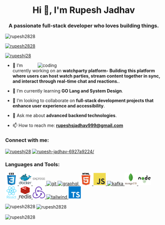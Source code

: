 <h1 align="center">Hi 👋, I'm Rupesh Jadhav</h1>
<h3 align="center">A passionate full-stack developer who loves building things.</h3>

<p align="left"> <img src="https://komarev.com/ghpvc/?username=rupesh2828&label=Profile%20views&color=0e75b6&style=flat" alt="rupesh2828" /> </p>

<p align="left"> <a href="https://github.com/ryo-ma/github-profile-trophy"><img src="https://github-profile-trophy.vercel.app/?username=rupesh2828" alt="rupesh2828" /></a> </p>

<p align="left"> <a href="https://twitter.com/rupeshj28" target="_blank"><img src="https://img.shields.io/twitter/follow/rupeshj28?logo=twitter&style=for-the-badge" alt="rupeshj28" /></a> </p>

<img align="right" alt="coding" width= "400" src="https://www.bing.com/th/id/OGC.efd1d77206043396e9b10ccd6cf277cc?pid=1.7&rurl=https%3a%2f%2fi.gifer.com%2f7lMC.gif&ehk=KaOE4%2fZWBNlzFWInxqbBIpIGikRrqdEOHu6pPDqs%2f74%3d">

- 🔭 I’m currently working on an **watchparty platform- Building this platform where users can host watch parties, stream content together in sync, and interact through real-time chat and reactions.**.
  
- 🌱 I’m currently learning **GO Lang and System Design**.

- 👯 I’m looking to collaborate on **full-stack development projects that enhance user experience and accessibility**.

- 💬 Ask me about **advanced backend technologies**.

- 📫 How to reach me: **rupeshsjadhav999@gmail.com**

<h3 align="left">Connect with me:</h3>
<p align="left">
  <a href="https://twitter.com/rupeshj28" target="_blank"><img align="center" src="https://raw.githubusercontent.com/rahuldkjain/github-profile-readme-generator/master/src/images/icons/Social/twitter.svg" alt="rupeshj28" height="30" width="40" /></a>
  <a href="https://linkedin.com/in/rupesh-jadhav-6927a9224/" target="_blank"><img align="center" src="https://raw.githubusercontent.com/rahuldkjain/github-profile-readme-generator/master/src/images/icons/Social/linked-in-alt.svg" alt="rupesh-jadhav-6927a9224/" height="30" width="40" /></a>
</p>

<h3 align="left">Languages and Tools:</h3>
<p align="left"> 
  <a href="https://www.w3schools.com/css/" target="_blank" rel="noreferrer"> 
    <img src="https://raw.githubusercontent.com/devicons/devicon/master/icons/css3/css3-original-wordmark.svg" alt="css3" width="40" height="40"/> 
  </a> 
  <a href="https://www.docker.com/" target="_blank" rel="noreferrer"> 
    <img src="https://raw.githubusercontent.com/devicons/devicon/master/icons/docker/docker-original-wordmark.svg" alt="docker" width="40" height="40"/> 
  </a> 
  <a href="https://expressjs.com" target="_blank" rel="noreferrer"> 
    <img src="https://raw.githubusercontent.com/devicons/devicon/master/icons/express/express-original-wordmark.svg" alt="express" width="40" height="40"/> 
  </a> 
  <a href="https://git-scm.com/" target="_blank" rel="noreferrer"> 
    <img src="https://www.vectorlogo.zone/logos/git-scm/git-scm-icon.svg" alt="git" width="40" height="40"/> 
  </a> 
  <a href="https://graphql.org" target="_blank" rel="noreferrer"> 
    <img src="https://www.vectorlogo.zone/logos/graphql/graphql-icon.svg" alt="graphql" width="40" height="40"/> 
  </a> 
  <a href="https://www.w3.org/html/" target="_blank" rel="noreferrer"> 
    <img src="https://raw.githubusercontent.com/devicons/devicon/master/icons/html5/html5-original-wordmark.svg" alt="html5" width="40" height="40"/> 
  </a> 
  <a href="https://developer.mozilla.org/en-US/docs/Web/JavaScript" target="_blank" rel="noreferrer"> 
    <img src="https://raw.githubusercontent.com/devicons/devicon/master/icons/javascript/javascript-original.svg" alt="javascript" width="40" height="40"/> 
  </a> 
  <a href="https://kafka.apache.org/" target="_blank" rel="noreferrer"> 
    <img src="https://www.vectorlogo.zone/logos/apache_kafka/apache_kafka-icon.svg" alt="kafka" width="40" height="40"/> 
  </a> 
  <a href="https://www.mongodb.com/" target="_blank" rel="noreferrer"> 
    <img src="https://raw.githubusercontent.com/devicons/devicon/master/icons/mongodb/mongodb-original-wordmark.svg" alt="mongodb" width="40" height="40"/> 
  </a> 
  <a href="https://nodejs.org" target="_blank" rel="noreferrer"> 
    <img src="https://raw.githubusercontent.com/devicons/devicon/master/icons/nodejs/nodejs-original-wordmark.svg" alt="nodejs" width="40" height="40"/> 
  </a> 
  <a href="https://reactjs.org/" target="_blank" rel="noreferrer"> 
    <img src="https://raw.githubusercontent.com/devicons/devicon/master/icons/react/react-original-wordmark.svg" alt="react" width="40" height="40"/> 
  </a> 
  <a href="https://redis.io" target="_blank" rel="noreferrer"> 
    <img src="https://raw.githubusercontent.com/devicons/devicon/master/icons/redis/redis-original-wordmark.svg" alt="redis" width="40" height="40"/> 
  </a> 
  <a href="https://redux.js.org" target="_blank" rel="noreferrer"> 
    <img src="https://raw.githubusercontent.com/devicons/devicon/master/icons/redux/redux-original.svg" alt="redux" width="40" height="40"/> 
  </a> 
  <a href="https://tailwindcss.com/" target="_blank" rel="noreferrer"> 
    <img src="https://www.vectorlogo.zone/logos/tailwindcss/tailwindcss-icon.svg" alt="tailwind" width="40" height="40"/> 
  </a> 
  <a href="https://www.typescriptlang.org/" target="_blank" rel="noreferrer"> 
    <img src="https://raw.githubusercontent.com/devicons/devicon/master/icons/typescript/typescript-original.svg" alt="typescript" width="40" height="40"/> 
  </a> 
</p>

<p><img align="left" src="https://github-readme-stats.vercel.app/api/top-langs?username=rupesh2828&show_icons=true&locale=en&layout=compact" alt="rupesh2828" /></p>

<p>&nbsp;<img align="center" src="https://github-readme-stats.vercel.app/api?username=rupesh2828&show_icons=true&locale=en" alt="rupesh2828" /></p>

<p><img align="center" src="https://github-readme-streak-stats.herokuapp.com/?user=rupesh2828&" alt="rupesh2828" /></p>

